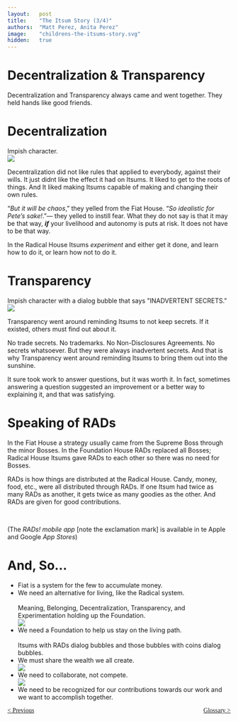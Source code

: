 ```yaml
---
layout:   post
title:    "The Itsum Story (3/4)"
authors:  "Matt Perez, Anita Perez"
image:    "childrens-the-itsums-story.svg"
hidden:   true
---
```


<div style='display:none; '>
 <p>The Itsum Story</p>
</div>

<h1>Decentralization & Transparency</h1>
 <p>Decentralization and Transparency always came and went together. They held hands like good friends.</p>

<h1>Decentralization</h1>
  <div class="_illustration">Impish character.</div>
  <div>
   <img src="/assets/img/pic-childrens-the-itsums-story-06.svg">
  </div>
 <p>Decentralization did not like rules that applied to everybody, against their wills. It just didnt like the effect it had on Itsums. It liked to get to the roots of things. And It liked making Itsums capable of making and changing their own rules.</p>
 <p>&ldquo;<em>But it will be chaos</em>,&rdquo; they yelled from the Fiat House. &ldquo;<em>So idealistic for Pete&rsquo;s sake!</em>.&rdquo;&mdash; they yelled to instill fear. What they do not say is that it may be that way, <strong><em>if</em></strong> your livelihood and autonomy is puts at risk. It does not have to be that way.</p>
 <p>In the Radical House Itsums <em>experiment</em> and either get it done, and learn how to do it, or learn how not to do it.</p>

<h1>Transparency</h1>
  <div class="_illustration">Impish character with a dialog bubble that says "INADVERTENT SECRETS."</div>
  <div>
   <img src="/assets/img/pic-childrens-the-itsums-story-07.svg">
  </div>
 <p>Transparency went around reminding Itsums to not keep secrets. If it existed, others must find out about it.</p>
 <p>No trade secrets. No trademarks. No Non-Disclosures Agreements. No secrets whatsoever. But they were always inadvertent secrets. And that is why Transparency went around reminding Itsums to bring them out into the sunshine.</p>
 <p>It sure took work to answer questions, but it was worth it. In fact, sometimes answering a question suggested an improvement or a better way to explaining it, and that was satisfying.</p>

<h1>Speaking of RADs</h1>
 <p>In the Fiat House a strategy usually came from the Supreme Boss through the minor Bosses. In the Foundation House RADs replaced all Bosses; Radical House Itsums gave RADs to each other so there was no need for Bosses.</p>
 <p>RADs is how things are distributed at the Radical House. Candy, money, food, etc., were all distributed through RADs. If one Itsum had twice as many RADs as another, it gets twice as many goodies as the other. And RADs are given for good contributions.</p>
 <br />
 <p>(The <em>RADs! mobile app</em> [note the exclamation mark] is available in te Apple and Google <em>App Stores</em>)</p>

<h1>And, So&hellip;</h1>
 <ul>
  <li>Fiat is a system for the few to accumulate money.</li>
  <li>We need an alternative for living, like the Radical system.</li>
  <br />
   <div class="_illustration">Meaning, Belonging, Decentralization, Transparency, and Experimentation holding up the Foundation.</div>
  <div>
   <img src="/assets/img/pic-childrens-the-itsums-story-07.svg">
  </div>
  <li>We need a Foundation to help us stay on the living path.</li>
   <br/><div class="_illustration">Itsums with RADs dialog bubbles and those bubbles with coins dialog bubbles.</div>
  <li>We must share the wealth we all create.</li>
  <div>
   <img src="/assets/img/pic-childrens-the-itsums-story-08.svg">
  </div>
  <li>We need to collaborate, not compete.</li>
  <div>
   <img src="/assets/img/pic-hildrens-the-itsums-story-10.svg">
  </div>
  <li>We need to be recognized for our contributions towards our work and we want to accomplish together.</li>
 </ul>

<div style="margin-bottom:1in; font-family: American Typewriter, serif; ">
 <span style="float:left;" >
  <a href="https://radicalcompanies.com/2024/09/01/the-itsums-story-02">&lt; Previous</a></span>
 <span style="float:right; ">
  <a href="https://radicalcompanies.com/2024/09/01/the-itsums-story-04.glossary">Glossary &gt;</a></span>
</div>